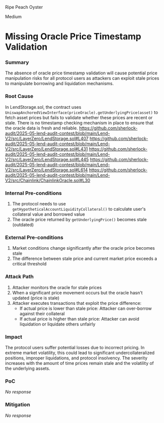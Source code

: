 Ripe Peach Oyster

Medium

# Missing Oracle Price Timestamp Validation

### Summary

The absence of oracle price timestamp validation will cause potential price manipulation risks for all protocol users as attackers can exploit stale prices to manipulate borrowing and liquidation mechanisms.

### Root Cause

In LendStorage.sol, the contract uses `UniswapAnchoredViewInterface(priceOracle).getUnderlyingPrice(asset)` to fetch asset prices but fails to validate whether these prices are recent or stale. There is no timestamp checking mechanism in place to ensure that the oracle data is fresh and reliable.
https://github.com/sherlock-audit/2025-05-lend-audit-contest/blob/main/Lend-V2/src/LayerZero/LendStorage.sol#L407
https://github.com/sherlock-audit/2025-05-lend-audit-contest/blob/main/Lend-V2/src/LayerZero/LendStorage.sol#L431
https://github.com/sherlock-audit/2025-05-lend-audit-contest/blob/main/Lend-V2/src/LayerZero/LendStorage.sol#L445
https://github.com/sherlock-audit/2025-05-lend-audit-contest/blob/main/Lend-V2/src/LayerZero/LendStorage.sol#L614
https://github.com/sherlock-audit/2025-05-lend-audit-contest/blob/main/Lend-V2/src/Chainlink/ChainlinkOracle.sol#L30


### Internal Pre-conditions

1. The protocol needs to use `getHypotheticalAccountLiquidityCollateral()` to calculate user's collateral value and borrowed value
2. The oracle price returned by `getUnderlyingPrice()` becomes stale (outdated)

### External Pre-conditions

1. Market conditions change significantly after the oracle price becomes stale
2. The difference between stale price and current market price exceeds a critical threshold

### Attack Path

1. Attacker monitors the oracle for stale prices
2. When a significant price movement occurs but the oracle hasn't updated (price is stale)
3. Attacker executes transactions that exploit the price difference:
    * If actual price is lower than stale price: Attacker can over-borrow against their collateral
    * If actual price is higher than stale price: Attacker can avoid liquidation or liquidate others unfairly

### Impact

The protocol users suffer potential losses due to incorrect pricing. In extreme market volatility, this could lead to significant undercollateralized positions, improper liquidations, and protocol insolvency. The severity increases with the amount of time prices remain stale and the volatility of the underlying assets.

### PoC

_No response_

### Mitigation

_No response_